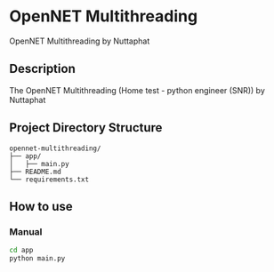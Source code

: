 # OpenNET Multithreading

OpenNET Multithreading by Nuttaphat

## Description

The OpenNET Multithreading (Home test - python engineer (SNR)) by Nuttaphat

## Project Directory Structure

```raw
opennet-multithreading/
├── app/
│   ├── main.py
├── README.md
└── requirements.txt
```

## How to use

### Manual

```bash
cd app
python main.py
```
